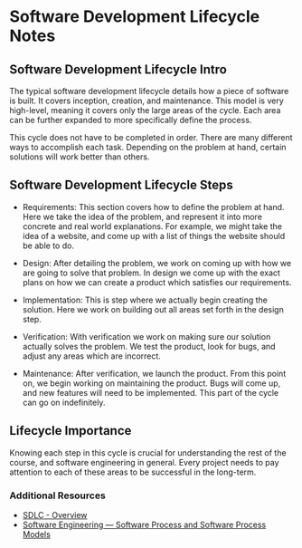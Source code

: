 # Software Development Lifecycle Notes

## Software Development Lifecycle Intro

The typical software development lifecycle details how a piece of software is built. It covers inception, creation, and maintenance. This model is very high-level, meaning it covers only the large areas of the cycle. Each area can be further expanded to more specifically define the process.

This cycle does not have to be completed in order. There are many different ways to accomplish each task. Depending on the problem at hand, certain solutions will work better than others.

## Software Development Lifecycle Steps

- Requirements: This section covers how to define the problem at hand. Here we take the idea of the problem, and represent it into more concrete and real world explanations. For example, we might take the idea of a website, and come up with a list of things the website should be able to do.

- Design: After detailing the problem, we work on coming up with how we are going to solve that problem. In design we come up with the exact plans on how we can create a product which satisfies our requirements.

- Implementation: This is step where we actually begin creating the solution. Here we work on building out all areas set forth in the design step.

- Verification: With verification we work on making sure our solution actually solves the problem. We test the product, look for bugs, and adjust any areas which are incorrect.

- Maintenance: After verification, we launch the product. From this point on, we begin working on maintaining the product. Bugs will come up, and new features will need to be implemented. This part of the cycle can go on indefinitely.

## Lifecycle Importance

Knowing each step in this cycle is crucial for understanding the rest of the course, and software engineering in general. Every project needs to pay attention to each of these areas to be successful in the long-term.

### Additional Resources

- [SDLC - Overview](https://www.tutorialspoint.com/sdlc/sdlc_overview.htm)
- [Software Engineering — Software Process and Software Process Models](https://medium.com/omarelgabrys-blog/software-engineering-software-process-and-software-process-models-part-2-4a9d06213fdc)
